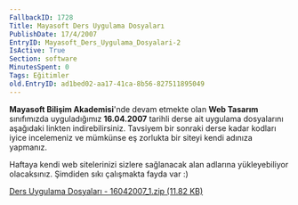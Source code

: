 ```yaml
---
FallbackID: 1728
Title: Mayasoft Ders Uygulama Dosyaları
PublishDate: 17/4/2007
EntryID: Mayasoft_Ders_Uygulama_Dosyalari-2
IsActive: True
Section: software
MinutesSpent: 0
Tags: Eğitimler
old.EntryID: ad1bed02-aa17-41ca-8b56-827511895049
---
```

**Mayasoft Bilişim Akademisi**'nde devam etmekte olan **Web Tasarım**
sınıfımızda uyguladığımız **16.04.2007** tarihli derse ait uygulama
dosyalarını aşağıdaki linkten indirebilirsiniz. Tavsiyem bir sonraki
derse kadar kodları iyice incelemeniz ve mümkünse eş zorlukta bir siteyi
kendi adınıza yapmanız.

Haftaya kendi web sitelerinizi sizlere sağlanacak alan adlarına
yükleyebiliyor olacaksınız. Şimdiden sıkı çalışmakta fayda var :)

[Ders Uygulama Dosyaları - 16042007\_1.zip (11.82
KB)](media/Mayasoft_Ders_Uygulama_Dosyalari-2/16042007_1.zip)


